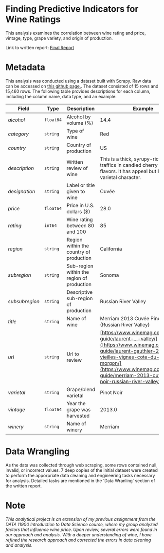 # Finding Predictive Indicators for Wine Ratings

This analysis examines the correlation between wine rating and price, vintage, type, grape variety, and origin of production.

Link to written report: [Final Report](https://docs.google.com/document/d/1vlsi-_8a91J8hdwO1TV4BhKhbJR-QMNDKa__CDiBx58/edit?usp=sharing)

# Metadata

This analysis was conducted using a dataset built with Scrapy. Raw data can be accessed on [this github page.](https://github.com/activatedgeek/winemag-dataset?tab=readme-ov-file). The dataset consisted of 15 rows and 15,460 rows. The following table provides descriptions for each column, including the column name, data type, and an example.

| **Field**  | **Type**  | **Description**  | **Example**  |
|---|---|---|---|
| _alcohol_  | `float64`  | Alcohol by volume (%) |  14.4 |
| _category_ | `string` | Type of wine  | Red  |
| _country_ | `string` | Country of production  | US |
| _description_  | `string` | Written review of wine  | This is a thick, syrupy-rich wine that traffics in candied cherry and oak flavors. It has appeal but lacks varietal character. |
| _designation_  | `string` | Label or title given to wine |  Cuvée  |
| _price_  | `float64` | Price in U.S. dollars ($)  | 28.0 |
| _rating_ | `int64`  | Wine rating between 80 and 100  | 85 |
| _region_  | `string`  | Region within the country of production  | California |
| _subregion_  | `string` | Sub-region within the region of production  | Sonoma  |
| _subsubregion_  | `string`  | Descriptive sub-region of production  | Russian River Valley  |
| _title_  | `string`  | Name of wine  | Merriam 2013 Cuvée Pinot Noir (Russian River Valley)  |
| _url_  | `string`  | Url to review  | [https://www.winemag.com/buying-guide/laurent-...-valley/]([https://www.winemag.com/buying-guide/laurent-gauthier-2016-vieilles-vignes-cote-du-py-morgon/](https://www.winemag.com/buying-guide/merriam-2013-cuvee-pinot-noir-russian-river-valley/)) |
| _varietal_ | `string`  |  Grape/blend varietal | Pinot Noir |
| _vintage_  | `float64`  | Year the grape was harvested  | 2013.0  |
| _winery_  | `string`  | Name of winery  | Merriam  |

# Data Wrangling

As the data was collected through web scraping, some rows contained null, invalid, or incorrect values. 7 deep copies of the initial dataset were created to perform the apporpriate data cleaning and engineering tasks necessary for analysis. Detailed tasks are mentioned in the 'Data Wranling' section of the written report.

# Note

_This analytical project is an extension of my previous assignment from the DATA 11900 Introduction to Data Science course, where my group analyzed factors that influence wine price. Upon review, several errors were found in our approach and analysis. With a deeper understanding of  wine, I have refined the research approach and corrected the errors in data cleaning and analysis._
